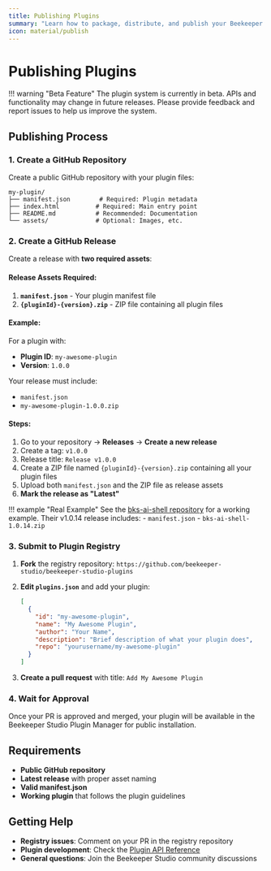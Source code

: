 ```yaml
---
title: Publishing Plugins
summary: "Learn how to package, distribute, and publish your Beekeeper Studio plugins."
icon: material/publish
---
```


# Publishing Plugins

!!! warning "Beta Feature"
    The plugin system is currently in beta. APIs and functionality may change in future releases. Please provide feedback and report issues to help us improve the system.

## Publishing Process

### 1. Create a GitHub Repository

Create a public GitHub repository with your plugin files:

```
my-plugin/
├── manifest.json        # Required: Plugin metadata
├── index.html          # Required: Main entry point
├── README.md           # Recommended: Documentation
└── assets/             # Optional: Images, etc.
```

### 2. Create a GitHub Release

Create a release with **two required assets**:

#### Release Assets Required:
1. **`manifest.json`** - Your plugin manifest file
2. **`{pluginId}-{version}.zip`** - ZIP file containing all plugin files

#### Example:
For a plugin with:
- **Plugin ID**: `my-awesome-plugin`
- **Version**: `1.0.0`

Your release must include:
- `manifest.json`
- `my-awesome-plugin-1.0.0.zip`

#### Steps:
1. Go to your repository → **Releases** → **Create a new release**
2. Create a tag: `v1.0.0`
3. Release title: `Release v1.0.0`
4. Create a ZIP file named `{pluginId}-{version}.zip` containing all your plugin files
5. Upload both `manifest.json` and the ZIP file as release assets
6. **Mark the release as "Latest"**

!!! example "Real Example"
    See the [bks-ai-shell repository](https://github.com/beekeeper-studio/bks-ai-shell) for a working example. Their v1.0.14 release includes:
    - `manifest.json`
    - `bks-ai-shell-1.0.14.zip`

### 3. Submit to Plugin Registry

1. **Fork** the registry repository:
   `https://github.com/beekeeper-studio/beekeeper-studio-plugins`

2. **Edit `plugins.json`** and add your plugin:
   ```json
   [
     {
       "id": "my-awesome-plugin",
       "name": "My Awesome Plugin",
       "author": "Your Name",
       "description": "Brief description of what your plugin does",
       "repo": "yourusername/my-awesome-plugin"
     }
   ]
   ```

3. **Create a pull request** with title: `Add My Awesome Plugin`

### 4. Wait for Approval

Once your PR is approved and merged, your plugin will be available in the Beekeeper Studio Plugin Manager for public installation.

## Requirements

- **Public GitHub repository**
- **Latest release** with proper asset naming
- **Valid manifest.json**
- **Working plugin** that follows the plugin guidelines

## Getting Help

- **Registry issues**: Comment on your PR in the registry repository
- **Plugin development**: Check the [Plugin API Reference](api-reference.md)
- **General questions**: Join the Beekeeper Studio community discussions
